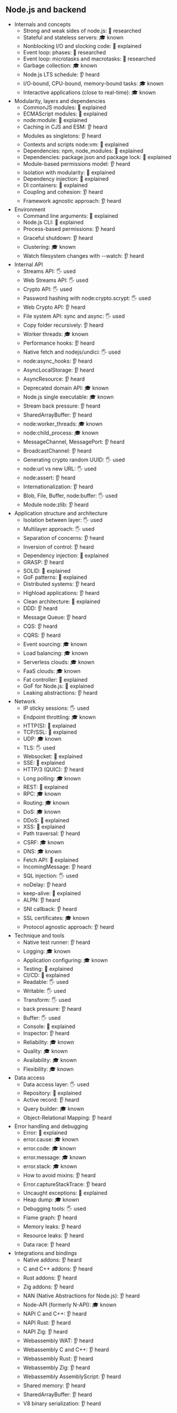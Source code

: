 ## Node.js and backend

- Internals and concepts
  - Strong and weak sides of node.js: 🔬 researched
  - Stateful and stateless servers: 🎓 known
  - Nonblocking I/O and slocking code: 🙋 explained
  - Event loop: phases: 🔬 researched
  - Event loop: microtasks and macrotasks: 🔬 researched
  - Garbage collection: 🎓 known
  - Node.js LTS schedule: 👂 heard
  - I/O-bound, CPU-bound, memory-bound tasks: 🎓 known
  - Interactive applications (close to real-time): 🎓 known
- Modularity, layers and dependencies
  - CommonJS modules: 🙋 explained
  - ECMAScript modules: 🙋 explained
  - node:module: 🙋 explained
  - Caching in CJS and ESM: 👂 heard
  - Modules as singletons: 👂 heard
  - Contexts and scripts node:vm: 🙋 explained
  - Dependencies: npm, node_modules: 🙋 explained
  - Dependencies: package.json and package lock: 🙋 explained
  - Module-based permissions model: 👂 heard
  - Isolation with modularity: 🙋 explained
  - Dependency injection: 🙋 explained
  - DI containers: 🙋 explained
  - Coupling and cohesion: 👂 heard
  - Framework agnostic approach: 👂 heard
- Environment
  - Command line arguments: 🙋 explained
  - Node.js CLI: 🙋 explained
  - Process-based permissions: 👂 heard
  - Graceful shutdown: 👂 heard
  - Clustering: 🎓 known
  - Watch filesystem changes with --watch: 👂 heard
- Internal API
  - Streams API: 🖐 used
  - Web Streams API: 🖐 used
  - Crypto API: 🖐 used
  - Password hashing with node:crypto.scrypt: 🖐 used
  - Web Crypto API: 👂 heard
  - File system API: sync and async: 🖐 used
  - Copy folder recursively: 👂 heard
  - Worker threads: 🎓 known
  - Performance hooks: 👂 heard
  - Native fetch and nodejs/undici: 🖐 used
  - node:async_hooks: 👂 heard
  - AsyncLocalStorage: 👂 heard
  - AsyncResource: 👂 heard
  - Deprecated domain API: 🎓 known
  - Node.js single executable: 🎓 known
  - Stream back pressure: 👂 heard
  - SharedArrayBuffer: 👂 heard
  - node:worker_threads: 🎓 known
  - node:child_process: 🎓 known
  - MessageChannel, MessagePort: 👂 heard
  - BroadcastChannel: 👂 heard
  - Generating crypto random UUID: 🖐 used
  - node:url vs new URL: 🖐 used
  - node:assert: 👂 heard
  - Internationalization: 👂 heard
  - Blob, File, Buffer, node:buffer: 🖐 used
  - Module node:zlib: 👂 heard
- Application structure and architecture
  - Isolation between layer: 🖐 used
  - Multilayer approach: 🖐 used
  - Separation of concerns: 👂 heard
  - Inversion of control: 👂 heard
  - Dependency injection: 🙋 explained
  - GRASP: 👂 heard
  - SOLID: 🙋 explained
  - GoF patterns: 🙋 explained
  - Distributed systems: 👂 heard
  - Highload applications: 👂 heard
  - Clean architecture: 🙋 explained
  - DDD: 👂 heard
  - Message Queue: 👂 heard
  - CQS: 👂 heard
  - CQRS: 👂 heard
  - Event sourcing: 🎓 known
  - Load balancing: 🎓 known
  - Serverless clouds: 🎓 known
  - FaaS clouds: 🎓 known
  - Fat controller: 🙋 explained
  - GoF for Node.js: 🙋 explained
  - Leaking abstractions: 👂 heard
- Network
  - IP sticky sessions: 🖐 used
  - Endpoint throttling: 🎓 known
  - HTTP(S): 🙋 explained
  - TCP/SSL: 🙋 explained
  - UDP: 🎓 known
  - TLS: 🖐 used
  - Websocket: 🙋 explained
  - SSE: 🙋 explained
  - HTTP/3 (QUIC): 👂 heard
  - Long polling: 🎓 known
  - REST: 🙋 explained
  - RPC: 🎓 known
  - Routing: 🎓 known
  - DoS: 🎓 known
  - DDoS: 🙋 explained
  - XSS: 🙋 explained
  - Path traversal: 👂 heard
  - CSRF: 🎓 known
  - DNS: 🎓 known
  - Fetch API: 🙋 explained
  - IncomingMessage: 👂 heard
  - SQL injection: 🖐 used
  - noDelay: 👂 heard
  - keep-alive: 🙋 explained
  - ALPN: 👂 heard
  - SNI callback: 👂 heard
  - SSL certificates: 🎓 known
  - Protocol agnostic approach: 👂 heard
- Technique and tools
  - Native test runner: 👂 heard
  - Logging: 🎓 known
  - Application configuring: 🎓 known
  - Testing: 🙋 explained
  - CI/CD: 🙋 explained
  - Readable: 🖐 used
  - Writable: 🖐 used
  - Transform: 🖐 used
  - back pressure: 👂 heard
  - Buffer: 🖐 used
  - Console: 🙋 explained
  - Inspector: 👂 heard
  - Reliability: 🎓 known
  - Quality: 🎓 known
  - Availability: 🎓 known
  - Flexibility: 🎓 known
- Data access
  - Data access layer: 🖐 used
  - Repository: 🙋 explained
  - Active record: 👂 heard
  - Query builder: 🎓 known
  - Object-Relational Mapping: 👂 heard
- Error handling and debugging
  - Error: 🙋 explained
  - error.cause: 🎓 known
  - error.code: 🎓 known
  - error.message: 🎓 known
  - error.stack: 🎓 known
  - How to avoid mixins: 👂 heard
  - Error.captureStackTrace: 👂 heard
  - Uncaught exceptions: 🙋 explained
  - Heap dump: 🎓 known
  - Debugging tools: 🖐 used
  - Flame graph: 👂 heard
  - Memory leaks: 👂 heard
  - Resource leaks: 👂 heard
  - Data race: 👂 heard
- Integrations and bindings
  - Native addons: 👂 heard
  - C and C++ addons: 👂 heard
  - Rust addons: 👂 heard
  - Zig addons: 👂 heard
  - NAN (Native Abstractions for Node.js): 👂 heard
  - Node-API (formerly N-API): 🎓 known
  - NAPI C and C++: 👂 heard
  - NAPI Rust: 👂 heard
  - NAPI Zig: 👂 heard
  - Webassembly WAT: 👂 heard
  - Webassembly C and C++: 👂 heard
  - Webassembly Rust: 👂 heard
  - Webassembly Zig: 👂 heard
  - Webassembly AssemblyScript: 👂 heard
  - Shared memory: 👂 heard
  - SharedArrayBuffer: 👂 heard
  - V8 binary serialization: 👂 heard

